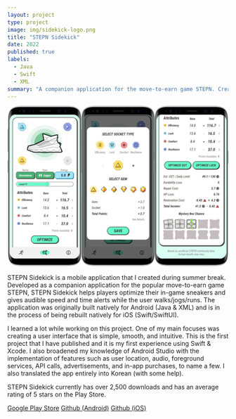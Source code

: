 ```yaml
---
layout: project
type: project
image: img/sidekick-logo.png
title: "STEPN Sidekick"
date: 2022
published: true
labels:
  - Java
  - Swift
  - XML
summary: "A companion application for the move-to-earn game STEPN. Created natively for both Android and iOS."
---
```


<img class="img-fluid" src="../img/sidekick-optimizer.jpg">

STEPN Sidekick is a mobile application that I created during summer break. Developed as a companion application for the popular move-to-earn game STEPN, STEPN Sidekick helps players optimize their in-game sneakers and gives audible speed and time alerts while the user walks/jogs/runs. The application was originally built natively for Android (Java & XML) and is in the process of being rebuilt natively for iOS (Swift/SwiftUI). 

I learned a lot while working on this project. One of my main focuses was creating a user interface that is simple, smooth, and intuitive. This is the first project that I have published and it is my first experience using Swift & Xcode. I also broadened my knowledge of Android Studio with the implementation of features such as user location, audio, foreground services, API calls, advertisements, and in-app purchases, to name a few. I also translated the app entirely into Korean (with some help). 

STEPN Sidekick currently has over 2,500 downloads and has an average rating of 5 stars on the Play Store. 

[Google Play Store](https://play.google.com/store/apps/details?id=stepn.sidekick.stepnsidekick)
[Github (Android)](https://github.com/robertgodfrey/STEPN-Sidekick)
[Github (iOS)](https://github.com/robertgodfrey/STEPN-Sidekick-iOS)

